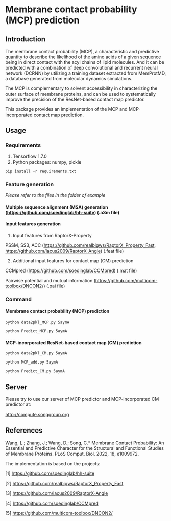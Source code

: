 # Membrane contact probability (MCP) prediction
## Introduction

The membrane contact probability (MCP), a characteristic and predictive quantity to describe the likelihood of the amino acids of a given sequence being in direct contact with the acyl chains of lipid molecules. And it can be predicted with a combination of deep convolutional and recurrent neural network (DCRNN) by utilizing a training dataset extracted from MemProtMD, a database generated from molecular dynamics simulations.

The MCP is complementary to solvent accessibility in characterizing the outer surface of membrane proteins, and can be used to systematically improve the precision of the ResNet-based contact map predictor.

This package provides an implementation of the MCP and MCP-incorporated contact map prediction. 

## Usage
### Requirements
1. Tensorflow 1.7.0
2. Python packages: numpy, pickle

`pip install -r requirements.txt`

### Feature generation
*Please refer to the files in the folder of example*
#### Multiple sequence alignment (MSA) generation (https://github.com/soedinglab/hh-suite) (.a3m file)
#### Input features generation
1. Input features from RaptorX-Property 

PSSM, SS3, ACC (https://github.com/realbigws/RaptorX_Property_Fast, https://github.com/lacus2009/RaptorX-Angle)  (.feat file)

2. Additional input features for contact map (CM) prediction

CCMpred (https://github.com/soedinglab/CCMpred) (.mat file)

Pairwise potential and mutual information (https://github.com/multicom-toolbox/DNCON2/) (.pai file)

### Command
#### Membrane contact probability (MCP) prediction
`python data2pkl_MCP.py 5aymA`

`python Predict_MCP.py 5aymA`

#### MCP-incorporated ResNet-based contact map (CM) prediction
`python data2pkl_CM.py 5aymA`

`python MCP_add.py 5aymA`

`python Predict_CM.py 5aymA`


## Server
Please try to use our server of MCP predictor and MCP-incorporated CM predictor at:

http://compute.songgroup.org

## References
Wang, L.; Zhang, J.; Wang, D.; Song, C.* Membrane Contact Probability: An Essential and Predictive Character for the Structural and Functional Studies of Membrane Proteins. PLoS Comput. Biol. 2022, 18, e1009972.

The implementation is based on the projects:

[1] https://github.com/soedinglab/hh-suite

[2] https://github.com/realbigws/RaptorX_Property_Fast

[3] https://github.com/lacus2009/RaptorX-Angle

[4] https://github.com/soedinglab/CCMpred

[5] https://github.com/multicom-toolbox/DNCON2/
